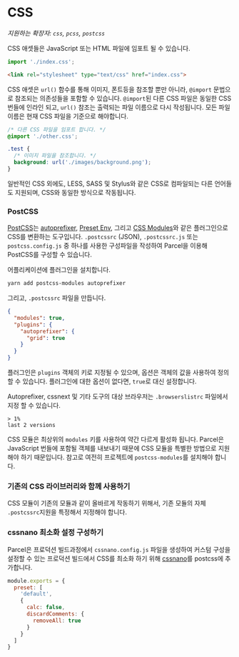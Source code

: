 # CSS

_지원하는 확장자: `css`, `pcss`, `postcss`_

CSS 애셋들은 JavaScript 또는 HTML 파일에 임포트 될 수 있습니다.

```js
import './index.css';
```

```html
<link rel="stylesheet" type="text/css" href="index.css">
```

CSS 애셋은 `url()` 함수를 통해 이미지, 폰트등을 참조할 뿐만 아니라, `@import` 문법으로 참조되는 의존성들을 포함할 수 있습니다. `@import`된 다른 CSS 파일은 동일한 CSS 번들에 인라인 되고, `url()` 참조는 출력되는 파일 이름으로 다시 작성됩니다. 모든 파일 이름은 현재 CSS 파일을 기준으로 해야합니다.

```css
/* 다른 CSS 파일을 임포트 합니다. */
@import './other.css';

.test {
  /* 이미지 파일을 참조합니다. */
  background: url('./images/background.png');
}
```

일반적인 CSS 외에도, LESS, SASS 및 Stylus와 같은 CSS로 컴파일되는 다른 언어들도 지원되며, CSS와 동일한 방식으로 작동됩니다.

### PostCSS

[PostCSS](http://postcss.org)는 [autoprefixer](https://github.com/postcss/autoprefixer), [Preset Env](https://github.com/csstools/postcss-preset-env), 그리고 [CSS Modules](https://github.com/css-modules/css-modules)와 같은 플러그인으로 CSS를 변환하는 도구입니다. `.postcssrc` (JSON), `.postcssrc.js` 또는 `postcss.config.js` 중 하나를 사용한 구성파일을 작성하여 Parcel을 이용해 PostCSS를 구성할 수 있습니다.

어플리케이션에 플러그인을 설치합니다.

```bash
yarn add postcss-modules autoprefixer
```

그리고, `.postcssrc` 파일을 만듭니다.

```json
{
  "modules": true,
  "plugins": {
    "autoprefixer": {
      "grid": true
    }
  }
}
```

플러그인은 `plugins` 객체의 키로 지정될 수 있으며, 옵션은 객체의 값을 사용하여 정의할 수 있습니다. 플러그인에 대한 옵션이 없다면, `true`로 대신 설정합니다.

Autoprefixer, cssnext 및 기타 도구의 대상 브라우저는 `.browserslistrc` 파일에서 지정 할 수 있습니다.

```
> 1%
last 2 versions
```

CSS 모듈은 최상위의 `modules` 키를 사용하여 약간 다르게 활성화 됩니다. Parcel은 JavaScript 번들에 포함될 객체를 내보내기 때문에 CSS 모듈을 특별한 방법으로 지원해야 하기 때문입니다. 참고로 여전히 프로젝트에 `postcss-modules`를 설치해야 합니다.

### 기존의 CSS 라이브러리와 함께 사용하기

CSS 모듈이 기존의 모듈과 같이 올바르게 작동하기 위해서, 기존 모듈의 자체 `.postcssrc`지원을 특정해서 지정해야 합니다.

### cssnano 최소화 설정 구성하기

Parcel은 프로덕션 빌드과정에서 `cssnano.config.js` 파일을 생성하여 커스텀 구성을 설정할 수 있는 프로덕션 빌드에서 CSS를 최소화 하기 위해 [cssnano](http://cssnano.co)를 postcss에 추가합니다.

```js
module.exports = {
  preset: [
    'default',
    {
      calc: false,
      discardComments: {
        removeAll: true
      }
    }
  ]
}
```
